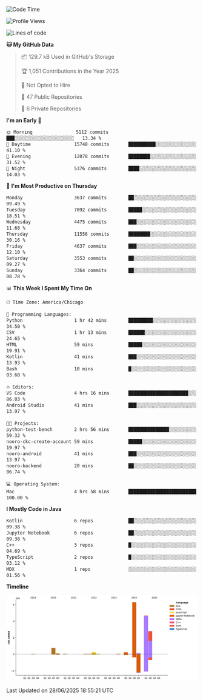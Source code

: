 <!--START_SECTION:waka-->
![Code Time](http://img.shields.io/badge/Code%20Time-1%2C324%20hrs%2029%20mins-blue)

![Profile Views](http://img.shields.io/badge/Profile%20Views-0-blue)

![Lines of code](https://img.shields.io/badge/From%20Hello%20World%20I%27ve%20Written-15.5%20million%20lines%20of%20code-blue)

**🐱 My GitHub Data** 

> 📦 129.7 kB Used in GitHub's Storage 
 > 
> 🏆 1,051 Contributions in the Year 2025
 > 
> 🚫 Not Opted to Hire
 > 
> 📜 47 Public Repositories 
 > 
> 🔑 6 Private Repositories 
 > 
**I'm an Early 🐤** 

```text
🌞 Morning                5112 commits        ███░░░░░░░░░░░░░░░░░░░░░░   13.34 % 
🌆 Daytime                15748 commits       ██████████░░░░░░░░░░░░░░░   41.10 % 
🌃 Evening                12078 commits       ████████░░░░░░░░░░░░░░░░░   31.52 % 
🌙 Night                  5376 commits        ████░░░░░░░░░░░░░░░░░░░░░   14.03 % 
```
📅 **I'm Most Productive on Thursday** 

```text
Monday                   3637 commits        ██░░░░░░░░░░░░░░░░░░░░░░░   09.49 % 
Tuesday                  7092 commits        █████░░░░░░░░░░░░░░░░░░░░   18.51 % 
Wednesday                4475 commits        ███░░░░░░░░░░░░░░░░░░░░░░   11.68 % 
Thursday                 11556 commits       ████████░░░░░░░░░░░░░░░░░   30.16 % 
Friday                   4637 commits        ███░░░░░░░░░░░░░░░░░░░░░░   12.10 % 
Saturday                 3553 commits        ██░░░░░░░░░░░░░░░░░░░░░░░   09.27 % 
Sunday                   3364 commits        ██░░░░░░░░░░░░░░░░░░░░░░░   08.78 % 
```


📊 **This Week I Spent My Time On** 

```text
🕑︎ Time Zone: America/Chicago

💬 Programming Languages: 
Python                   1 hr 42 mins        █████████░░░░░░░░░░░░░░░░   34.50 % 
CSV                      1 hr 13 mins        ██████░░░░░░░░░░░░░░░░░░░   24.65 % 
HTML                     59 mins             █████░░░░░░░░░░░░░░░░░░░░   19.91 % 
Kotlin                   41 mins             ███░░░░░░░░░░░░░░░░░░░░░░   13.93 % 
Bash                     10 mins             █░░░░░░░░░░░░░░░░░░░░░░░░   03.68 % 

🔥 Editors: 
VS Code                  4 hrs 16 mins       ██████████████████████░░░   86.03 % 
Android Studio           41 mins             ███░░░░░░░░░░░░░░░░░░░░░░   13.97 % 

🐱‍💻 Projects: 
python-test-bench        2 hrs 56 mins       ███████████████░░░░░░░░░░   59.32 % 
nooro-ckc-create-account 59 mins             █████░░░░░░░░░░░░░░░░░░░░   19.97 % 
nooro-android            41 mins             ███░░░░░░░░░░░░░░░░░░░░░░   13.97 % 
nooro-backend            20 mins             ██░░░░░░░░░░░░░░░░░░░░░░░   06.74 % 

💻 Operating System: 
Mac                      4 hrs 58 mins       █████████████████████████   100.00 % 
```

**I Mostly Code in Java** 

```text
Kotlin                   6 repos             ██░░░░░░░░░░░░░░░░░░░░░░░   09.38 % 
Jupyter Notebook         6 repos             ██░░░░░░░░░░░░░░░░░░░░░░░   09.38 % 
C++                      3 repos             █░░░░░░░░░░░░░░░░░░░░░░░░   04.69 % 
TypeScript               2 repos             █░░░░░░░░░░░░░░░░░░░░░░░░   03.12 % 
MDX                      1 repo              ░░░░░░░░░░░░░░░░░░░░░░░░░   01.56 % 
```



**Timeline**

![Lines of Code chart](https://raw.githubusercontent.com/phanijsp/phanijsp/main/assets/bar_graph.png)


 Last Updated on 28/06/2025 18:55:21 UTC
<!--END_SECTION:waka-->
